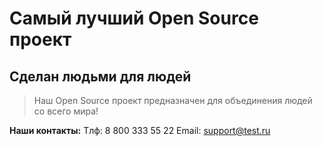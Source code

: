 # Самый лучший Open Source проект

## Сделан людьми для людей

> Наш Open Source проект предназначен для объединения людей со всего мира!

**Наши контакты:**
Тлф: 8 800 333 55 22
Email: support@test.ru
